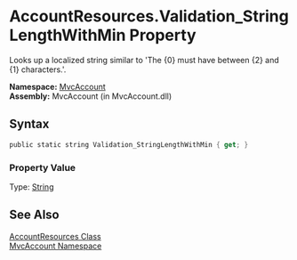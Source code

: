 AccountResources.Validation_StringLengthWithMin Property
========================================================
Looks up a localized string similar to 'The {0} must have between {2} and {1} characters.'.

**Namespace:** [MvcAccount][1]  
**Assembly:** MvcAccount (in MvcAccount.dll)

Syntax
------

```csharp
public static string Validation_StringLengthWithMin { get; }
```

### Property Value
Type: [String][2]

See Also
--------
[AccountResources Class][3]  
[MvcAccount Namespace][1]  

[1]: ../README.md
[2]: http://msdn2.microsoft.com/en-us/library/s1wwdcbf
[3]: README.md